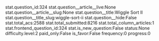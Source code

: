 stat.question_id:324
stat.question__article__live:None
stat.question__article__slug:None
stat.question__title:Wiggle Sort II
stat.question__title_slug:wiggle-sort-ii
stat.question__hide:False
stat.total_acs:2588
stat.total_submitted:8216
stat.total_column_articles:1
stat.frontend_question_id:324
stat.is_new_question:False
status:None
difficulty.level:2
paid_only:False
is_favor:False
frequency:0
progress:0
